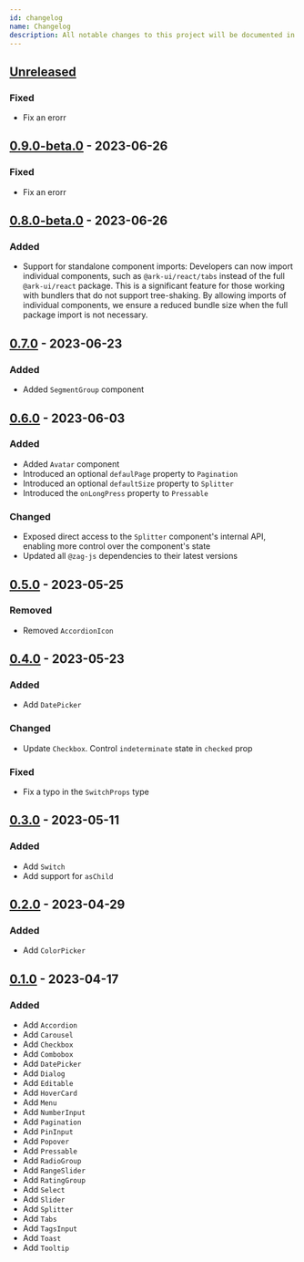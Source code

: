 ```yaml
---
id: changelog
name: Changelog
description: All notable changes to this project will be documented in this file. The format is based on Keep a Changelog and this project adheres to and this project adheres to Semantic Versioning.
---
```


## [Unreleased]

### Fixed

- Fix an erorr

## [0.9.0-beta.0] - 2023-06-26

### Fixed

- Fix an erorr

## [0.8.0-beta.0] - 2023-06-26

### Added

- Support for standalone component imports: Developers can now import individual components, such as `@ark-ui/react/tabs` instead of the full `@ark-ui/react` package. This is a significant feature for those working with bundlers that do not support tree-shaking. By allowing imports of individual components, we ensure a reduced bundle size when the full package import is not necessary.

## [0.7.0] - 2023-06-23

### Added

- Added `SegmentGroup` component

## [0.6.0] - 2023-06-03

### Added

- Added `Avatar` component
- Introduced an optional `defaulPage` property to `Pagination`
- Introduced an optional `defaultSize` property to `Splitter`
- Introduced the `onLongPress` property to `Pressable`

### Changed

- Exposed direct access to the `Splitter` component's internal API, enabling more control over the component's state
- Updated all `@zag-js` dependencies to their latest versions

## [0.5.0] - 2023-05-25

### Removed

- Removed `AccordionIcon`

## [0.4.0] - 2023-05-23

### Added

- Add `DatePicker`

### Changed

- Update `Checkbox`. Control `indeterminate` state in `checked` prop

### Fixed

- Fix a typo in the `SwitchProps` type

## [0.3.0] - 2023-05-11

### Added

- Add `Switch`
- Add support for `asChild`

## [0.2.0] - 2023-04-29

### Added

- Add `ColorPicker`

## [0.1.0] - 2023-04-17

### Added

- Add `Accordion`
- Add `Carousel`
- Add `Checkbox`
- Add `Combobox`
- Add `DatePicker`
- Add `Dialog`
- Add `Editable`
- Add `HoverCard`
- Add `Menu`
- Add `NumberInput`
- Add `Pagination`
- Add `PinInput`
- Add `Popover`
- Add `Pressable`
- Add `RadioGroup`
- Add `RangeSlider`
- Add `RatingGroup`
- Add `Select`
- Add `Slider`
- Add `Splitter`
- Add `Tabs`
- Add `TagsInput`
- Add `Toast`
- Add `Tooltip`

[unreleased]: https://github.com/chakra-ui/ark/compare/@ark-ui/react@0.9.0-beta.0...HEAD
[0.6.0]: https://github.com/chakra-ui/ark/releases/tag/@ark-ui/react@0.6.0
[0.5.0]: https://github.com/chakra-ui/ark/releases/tag/@ark-ui/react@0.5.0
[0.4.0]: https://github.com/chakra-ui/ark/releases/tag/@ark-ui/react@0.4.0
[0.3.0]: https://github.com/chakra-ui/ark/releases/tag/@ark-ui/react@0.3.0
[0.2.0]: https://github.com/chakra-ui/ark/releases/tag/@ark-ui/react@0.2.0
[0.1.0]: https://github.com/chakra-ui/ark/releases/tag/@ark-ui/react@0.1.0
[0.7.0]: https://github.com/chakra-ui/ark/releases/tag/@ark-ui/react@0.7.0
[0.8.0-beta.0]: https://github.com/chakra-ui/ark/releases/tag/@ark-ui/react@0.8.0-beta.0
[0.9.0-beta.0]: https://github.com/chakra-ui/ark/releases/tag/@ark-ui/react@0.9.0-beta.0
